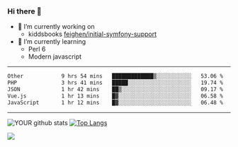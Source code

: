 ### Hi there 👋

- 🔭 I’m currently working on
  - kiddsbooks [feighen/initial-symfony-support](https://github.com/noondaysun/kiddsbooks.com/tree/feighen/initial-symfony-support)
- 🌱 I’m currently learning
  - Perl 6
  - Modern javascript

---
<!--START_SECTION:waka-->

```txt
Other            9 hrs 54 mins   █████████████▒░░░░░░░░░░░   53.06 %
PHP              3 hrs 41 mins   █████░░░░░░░░░░░░░░░░░░░░   19.74 %
JSON             1 hr 42 mins    ██▒░░░░░░░░░░░░░░░░░░░░░░   09.17 %
Vue.js           1 hr 13 mins    █▓░░░░░░░░░░░░░░░░░░░░░░░   06.58 %
JavaScript       1 hr 12 mins    █▓░░░░░░░░░░░░░░░░░░░░░░░   06.48 %
```

<!--END_SECTION:waka-->
---
![YOUR github stats](https://github-readme-stats.vercel.app/api?username=noondaysun&show_icons=true&theme=onedark) [![Top Langs](https://github-readme-stats.vercel.app/api/top-langs/?username=noondaysun&layout=compact&theme=onedark)](https://github.com/anuraghazra/github-readme-stats)

[<img src="https://img.shields.io/badge/linkedin-%230077B5.svg?&style=for-the-badge&logo=linkedin&logoColor=white" />](https://www.linkedin.com/in/feighen-oosterbroek-9630a514a/)

<!--
**noondaysun/noondaysun** is a ✨ _special_ ✨ repository because its `README.md` (this file) appears on your GitHub profile.

Here are some ideas to get you started:

- 🔭 I’m currently working on ...
- 🌱 I’m currently learning ...
- 👯 I’m looking to collaborate on ...
- 🤔 I’m looking for help with ...
- 💬 Ask me about ...
- 📫 How to reach me: ...
- 😄 Pronouns: ...
- ⚡ Fun fact: ...
-->
